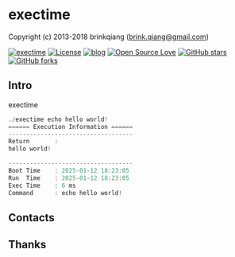 # exectime

Copyright (c) 2013-2018 brinkqiang (brink.qiang@gmail.com)

[![exectime](https://img.shields.io/badge/brinkqiang-exectime-blue.svg?style=flat-square)](https://github.com/brinkqiang/exectime)
[![License](https://img.shields.io/badge/license-MIT-brightgreen.svg)](https://github.com/brinkqiang/exectime/blob/master/LICENSE)
[![blog](https://img.shields.io/badge/Author-Blog-7AD6FD.svg)](https://brinkqiang.github.io/)
[![Open Source Love](https://badges.frapsoft.com/os/v3/open-source.png)](https://github.com/brinkqiang)
[![GitHub stars](https://img.shields.io/github/stars/brinkqiang/exectime.svg?label=Stars)](https://github.com/brinkqiang/exectime) 
[![GitHub forks](https://img.shields.io/github/forks/brinkqiang/exectime.svg?label=Fork)](https://github.com/brinkqiang/exectime)

## Intro
exectime
```cpp
./exectime echo hello world!
====== Execution Information ======
-----------------------------------
Return       : 
hello world!

-----------------------------------
Boot Time    : 2025-01-12 18:23:05
Run  Time    : 2025-01-12 18:23:05
Exec Time    : 6 ms
Command      : echo hello world!
```
## Contacts

## Thanks
